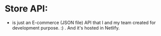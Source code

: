 # Store API:
- is just an E-commerce (JSON file)  API that I and my team created for development purpose. :) . And it's hosted in Netlify.
